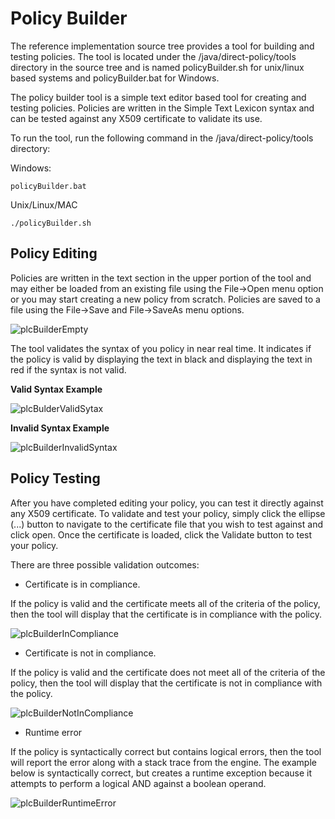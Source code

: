 # Policy Builder

The reference implementation source tree provides a tool for building and testing policies. The tool is located under the /java/direct-policy/tools directory in the source tree and is named policyBuilder.sh for unix/linux based systems and policyBuilder.bat for Windows.

The policy builder tool is a simple text editor based tool for creating and testing policies. Policies are written in the Simple Text Lexicon syntax and can be tested against any X509 certificate to validate its use.

To run the tool, run the following command in the /java/direct-policy/tools directory:

Windows:

```
policyBuilder.bat
```

Unix/Linux/MAC

```
./policyBuilder.sh
```

## Policy Editing

Policies are written in the text section in the upper portion of the tool and may either be loaded from an existing file using the File->Open menu option or you may start creating a new policy from scratch. Policies are saved to a file using the File->Save and File->SaveAs menu options.

![plcBuilderEmpty](assets/plcBuilderEmpty.PNG)

The tool validates the syntax of you policy in near real time. It indicates if the policy is valid by displaying the text in black and displaying the text in red if the syntax is not valid.

**Valid Syntax Example**

![plcBulderValidSytax](assets/plcBuilderValidSyntax.PNG)

**Invalid Syntax Example**

![plcBuilderInvalidSyntax](assets/plcBuilderInvalidSyntax.PNG)

## Policy Testing

After you have completed editing your policy, you can test it directly against any X509 certificate. To validate and test your policy, simply click the ellipse (...) button to navigate to the certificate file that you wish to test against and click open. Once the certificate is loaded, click the Validate button to test your policy.

There are three possible validation outcomes:

* Certificate is in compliance.

If the policy is valid and the certificate meets all of the criteria of the policy, then the tool will display that the certificate is in compliance with the policy.

![plcBuilderInCompliance](assets/plcBuilderInCompliance.PNG)

* Certificate is not in compliance.

If the policy is valid and the certificate does not meet all of the criteria of the policy, then the tool will display that the certificate is not in compliance with the policy.

![plcBuilderNotInCompliance](assets/plcBuilderNotInCompliance.PNG)

* Runtime error

If the policy is syntactically correct but contains logical errors, then the tool will report the error along with a stack trace from the engine. The example below is syntactically correct, but creates a runtime exception because it attempts to perform a logical AND against a boolean operand.

![plcBuilderRuntimeError](assets/plcBuilderRuntimeError.PNG)